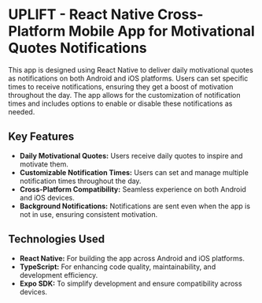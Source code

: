 # UPLIFT - React Native Cross-Platform Mobile App for Motivational Quotes Notifications

This app is designed using React Native to deliver daily motivational quotes as notifications on both Android and iOS platforms. Users can set specific times to receive notifications, ensuring they get a boost of motivation throughout the day. The app allows for the customization of notification times and includes options to enable or disable these notifications as needed.

## Key Features

- **Daily Motivational Quotes:** Users receive daily quotes to inspire and motivate them.
- **Customizable Notification Times:** Users can set and manage multiple notification times throughout the day.
- **Cross-Platform Compatibility:** Seamless experience on both Android and iOS devices.
- **Background Notifications:** Notifications are sent even when the app is not in use, ensuring consistent motivation.

## Technologies Used

- **React Native:** For building the app across Android and iOS platforms.
- **TypeScript:** For enhancing code quality, maintainability, and development efficiency.
- **Expo SDK:** To simplify development and ensure compatibility across devices.

